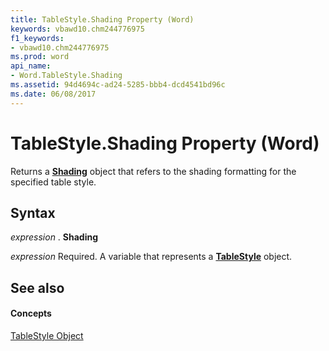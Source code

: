 ```yaml
---
title: TableStyle.Shading Property (Word)
keywords: vbawd10.chm244776975
f1_keywords:
- vbawd10.chm244776975
ms.prod: word
api_name:
- Word.TableStyle.Shading
ms.assetid: 94d4694c-ad24-5285-bbb4-dcd4541bd96c
ms.date: 06/08/2017
---
```



# TableStyle.Shading Property (Word)

Returns a  **[Shading](Word.Shading.md)** object that refers to the shading formatting for the specified table style.


## Syntax

 _expression_ . **Shading**

 _expression_ Required. A variable that represents a **[TableStyle](Word.TableStyle.md)** object.


## See also


#### Concepts


[TableStyle Object](Word.TableStyle.md)

